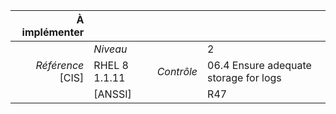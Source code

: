 
|           À implémenter    |    |    |    |
|----------------:|:---|---:|:---|
|                 |*Niveau*|| 2 |
|*Référence* [CIS]| RHEL 8 1.1.11 |*Contrôle*| 06.4 Ensure adequate storage for logs |
|                 |[ANSSI] || R47 |

